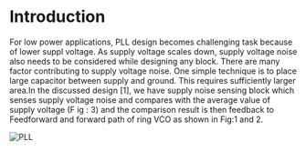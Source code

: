 # Introduction
For low power applications, PLL design becomes challenging task because of lower suppl voltage. As supply voltage scales down, supply voltage noise also needs to be considered while designing any block. There are many factor contributing to supply voltage noise. One simple technique is to place large capacitor between supply and ground. This requires sufficiently larger area.In the discussed design [1], we have supply noise sensing block which senses supply voltage noise and compares with the average value of supply voltage (F ig : 3) and the comparison result is then feedback to Feedforward and forward path of ring VCO as shown in Fig:1 and 2.

![PLL](https://user-images.githubusercontent.com/48211474/156175166-76aab5ba-b27f-47b7-93d9-a235cfaf3c83.png)
